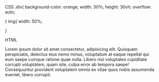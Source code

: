 
CSS
.div{
    background-color: orange; 
    width: 30%;
    height: 30vh;
    overflow: auto;
    
}
img{
    width: 50%;
    
}

HTML

<!DOCTYPE html>
<html lang="en">
<head>
    <meta charset="UTF-8">
    <meta http-equiv="X-UA-Compatible" content="IE=edge">
    <meta name="viewport" content="width=device-width, initial-scale=1.0">
    <title>Alto y ancho</title> 
    <link rel="stylesheet" href="css/estilos.css">
</head>
<body>
    <div>
        <p>
            Lorem ipsum dolor sit amet consectetur, adipisicing elit. Quisquam perspiciatis, delectus eius nemo minus, voluptatum at eaque repellat qui eum saepe cumque ratione quae nulla. Libero nisi voluptates cupiditate corrupti voluptatem, quam iste, culpa error ab tempora saepe! Consequuntur provident voluptatem omnis ex vitae quos nobis assumenda eveniet, libero corrupti.
        </p>
        <img> 
    </div>
    
</body>
</html>
